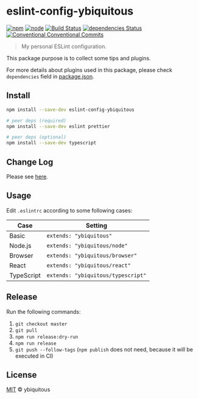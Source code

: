 # eslint-config-ybiquitous

[![npm](https://img.shields.io/npm/v/eslint-config-ybiquitous.svg)](https://www.npmjs.com/package/eslint-config-ybiquitous)
[![node](https://img.shields.io/node/v/eslint-config-ybiquitous.svg)](https://github.com/ybiquitous/eslint-config-ybiquitous)
[![Build Status](https://travis-ci.org/ybiquitous/eslint-config-ybiquitous.svg?branch=master)](https://travis-ci.org/ybiquitous/eslint-config-ybiquitous)
[![dependencies Status](https://david-dm.org/ybiquitous/eslint-config-ybiquitous/status.svg)](https://david-dm.org/ybiquitous/eslint-config-ybiquitous)
[![Conventional Conventional Commits](https://img.shields.io/badge/Conventional%20Commits-1.0.0-yellow.svg)](https://conventionalcommits.org)

> My personal ESLint configuration.

This package purpose is to collect some tips and plugins.

For more details about plugins used in this package,
please check `dependencies` field in [package.json](package.json).

## Install

```sh
npm install --save-dev eslint-config-ybiquitous

# peer deps (required)
npm install --save-dev eslint prettier

# peer deps (optional)
npm install --save-dev typescript
```

## Change Log

Please see [here](CHANGELOG.md).

## Usage

Edit `.eslintrc` according to some following cases:

| Case       | Setting                            |
| ---------- | ---------------------------------- |
| Basic      | `extends: "ybiquitous"`            |
| Node.js    | `extends: "ybiquitous/node"`       |
| Browser    | `extends: "ybiquitous/browser"`    |
| React      | `extends: "ybiquitous/react"`      |
| TypeScript | `extends: "ybiquitous/typescript"` |

## Release

Run the following commands:

1.  `git checkout master`
2.  `git pull`
3.  `npm run release:dry-run`
4.  `npm run release`
5.  `git push --follow-tags`
    (`npm publish` does not need, because it will be executed in CI)

## License

[MIT](LICENSE) © ybiquitous
